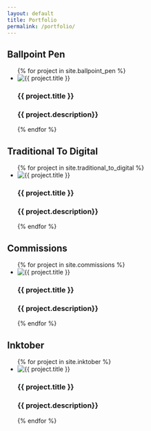 ```yaml
---
layout: default
title: Portfolio
permalink: /portfolio/
---
```


<h2>Ballpoint Pen</h2>
<ul>
  {% for project in site.ballpoint_pen %}
  <li>
    <img src="{{ project.image }}" alt="{{ project.title }}">
      <h3>{{ project.title }}<h3>
      <p>{{ project.description}}</p>
  </li>
      {% endfor %}
</ul>

<h2>Traditional To Digital</h2>
<ul>
  {% for project in site.traditional_to_digital %}
  <li>
    <img src="{{ project.image }}" alt="{{ project.title }}">
      <h3>{{ project.title }}<h3>
      <p>{{ project.description}}</p>
  </li>
      {% endfor %}
</ul>

<h2>Commissions</h2>
<ul>
  {% for project in site.commissions %}
  <li>
    <img src="{{ project.image }}" alt="{{ project.title }}">
      <h3>{{ project.title }}<h3>
      <p>{{ project.description}}</p>
  </li>
      {% endfor %}
</ul>

<h2>Inktober</h2>
<ul>
  {% for project in site.inktober %}
  <li>
    <img src="{{ project.image }}" alt="{{ project.title }}">
      <h3>{{ project.title }}<h3>
      <p>{{ project.description}}</p>
  </li>
      {% endfor %}
</ul>
